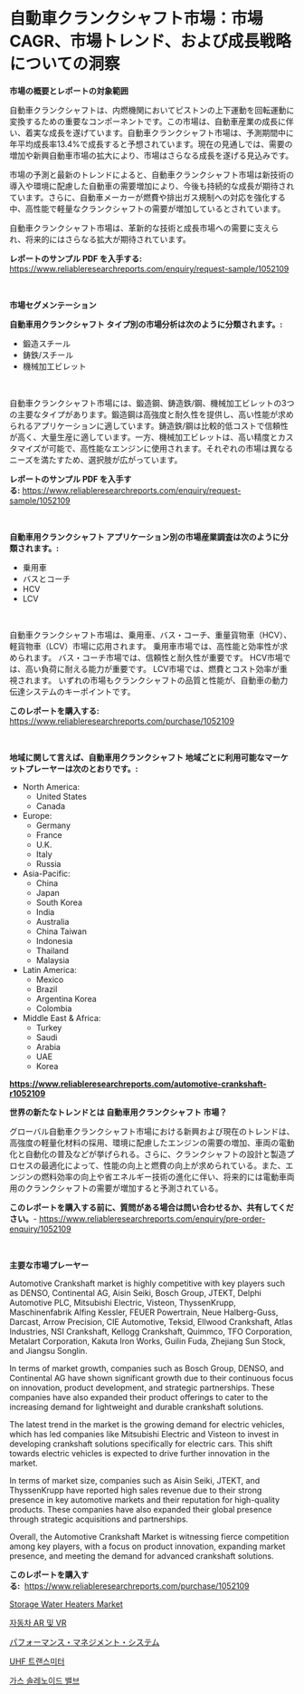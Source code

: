 <p><h1>自動車クランクシャフト市場：市場CAGR、市場トレンド、および成長戦略についての洞察</h1></p><p><strong>市場の概要とレポートの対象範囲</strong></p>
<p><p>自動車クランクシャフトは、内燃機関においてピストンの上下運動を回転運動に変換するための重要なコンポーネントです。この市場は、自動車産業の成長に伴い、着実な成長を遂げています。自動車クランクシャフト市場は、予測期間中に年平均成長率13.4%で成長すると予想されています。現在の見通しでは、需要の増加や新興自動車市場の拡大により、市場はさらなる成長を遂げる見込みです。</p><p>市場の予測と最新のトレンドによると、自動車クランクシャフト市場は新技術の導入や環境に配慮した自動車の需要増加により、今後も持続的な成長が期待されています。さらに、自動車メーカーが燃費や排出ガス規制への対応を強化する中、高性能で軽量なクランクシャフトの需要が増加しているとされています。</p><p>自動車クランクシャフト市場は、革新的な技術と成長市場への需要に支えられ、将来的にはさらなる拡大が期待されています。</p></p>
<p><strong>レポートのサンプル PDF を入手する:</strong> <a href="https://www.reliableresearchreports.com/enquiry/request-sample/1052109">https://www.reliableresearchreports.com/enquiry/request-sample/1052109</a></p>
<p>&nbsp;</p>
<p><strong>市場セグメンテーション</strong></p>
<p><strong>自動車用クランクシャフト タイプ別の市場分析は次のように分類されます。:</strong></p>
<p><ul><li>鍛造スチール</li><li>鋳鉄/スチール</li><li>機械加工ビレット</li></ul></p>
<p>&nbsp;</p>
<p><p>自動車クランクシャフト市場には、鍛造鋼、鋳造鉄/鋼、機械加工ビレットの3つの主要なタイプがあります。鍛造鋼は高強度と耐久性を提供し、高い性能が求められるアプリケーションに適しています。鋳造鉄/鋼は比較的低コストで信頼性が高く、大量生産に適しています。一方、機械加工ビレットは、高い精度とカスタマイズが可能で、高性能なエンジンに使用されます。それぞれの市場は異なるニーズを満たすため、選択肢が広がっています。</p></p>
<p><strong>レポートのサンプル PDF を入手する:</strong>&nbsp;<a href="https://www.reliableresearchreports.com/enquiry/request-sample/1052109">https://www.reliableresearchreports.com/enquiry/request-sample/1052109</a></p>
<p>&nbsp;</p>
<p><strong> 自動車用クランクシャフト アプリケーション別の市場産業調査は次のように分類されます。:</strong></p>
<p><ul><li>乗用車</li><li>バスとコーチ</li><li>HCV</li><li>LCV</li></ul></p>
<p>&nbsp;</p>
<p><p>自動車クランクシャフト市場は、乗用車、バス・コーチ、重量貨物車（HCV）、軽貨物車（LCV）市場に応用されます。 乗用車市場では、高性能と効率性が求められます。 バス・コーチ市場では、信頼性と耐久性が重要です。 HCV市場では、高い負荷に耐える能力が重要です。 LCV市場では、燃費とコスト効率が重視されます。 いずれの市場もクランクシャフトの品質と性能が、自動車の動力伝達システムのキーポイントです。</p></p>
<p><strong>このレポートを購入する:</strong>&nbsp; <a href="https://www.reliableresearchreports.com/purchase/1052109">https://www.reliableresearchreports.com/purchase/1052109</a></p>
<p>&nbsp;</p>
<p><strong>地域に関して言えば、自動車用クランクシャフト 地域ごとに利用可能なマーケットプレーヤーは次のとおりです。:</strong></p>
<p><ul>
    <li>
        North America:
        <ul>
            <li>United States</li>
            <li>Canada</li>
        </ul>
    </li>
    <li>
        Europe:
        <ul>
            <li>Germany</li>
            <li>France</li>
            <li>U.K.</li>
            <li>Italy</li>
            <li>Russia</li>
        </ul>
    </li>
    <li>
        Asia-Pacific:
        <ul>
            <li>China</li>
            <li>Japan</li>
            <li>South Korea</li>
            <li>India</li>
            <li>Australia</li>
            <li>China Taiwan</li>
            <li>Indonesia</li>
            <li>Thailand</li>
            <li>Malaysia</li>
        </ul>
    </li>
    <li>
        Latin America:
        <ul>
            <li>Mexico</li>
            <li>Brazil</li>
            <li>Argentina Korea</li>
            <li>Colombia</li>
        </ul>
    </li>
    <li>
        Middle East & Africa:
        <ul>
            <li>Turkey</li>
            <li>Saudi</li>
            <li>Arabia</li>
            <li>UAE</li>
            <li>Korea</li>
        </ul>
    </li>
    </ul></p>
<p><strong><a href="https://www.reliableresearchreports.com/automotive-crankshaft-r1052109">https://www.reliableresearchreports.com/automotive-crankshaft-r1052109</a></strong>&nbsp;</p>
<p><strong>世界の新たなトレンドとは 自動車用クランクシャフト 市場？</strong></p>
<p><p>グローバル自動車クランクシャフト市場における新興および現在のトレンドは、高強度の軽量化材料の採用、環境に配慮したエンジンの需要の増加、車両の電動化と自動化の普及などが挙げられる。さらに、クランクシャフトの設計と製造プロセスの最適化によって、性能の向上と燃費の向上が求められている。また、エンジンの燃料効率の向上や省エネルギー技術の進化に伴い、将来的には電動車両用のクランクシャフトの需要が増加すると予測されている。</p></p>
<p><strong>このレポートを購入する前に、質問がある場合は問い合わせるか、共有してください。</strong>- <a href="https://www.reliableresearchreports.com/enquiry/pre-order-enquiry/1052109">https://www.reliableresearchreports.com/enquiry/pre-order-enquiry/1052109</a></p>
<p>&nbsp;</p>
<p><strong>主要な市場プレーヤー</strong></p>
<p><p>Automotive Crankshaft market is highly competitive with key players such as DENSO, Continental AG, Aisin Seiki, Bosch Group, JTEKT, Delphi Automotive PLC, Mitsubishi Electric, Visteon, ThyssenKrupp, Maschinenfabrik Alfing Kessler, FEUER Powertrain, Neue Halberg-Guss, Darcast, Arrow Precision, CIE Automotive, Teksid, Ellwood Crankshaft, Atlas Industries, NSI Crankshaft, Kellogg Crankshaft, Quimmco, TFO Corporation, Metalart Corporation, Kakuta Iron Works, Guilin Fuda, Zhejiang Sun Stock, and Jiangsu Songlin.</p><p>In terms of market growth, companies such as Bosch Group, DENSO, and Continental AG have shown significant growth due to their continuous focus on innovation, product development, and strategic partnerships. These companies have also expanded their product offerings to cater to the increasing demand for lightweight and durable crankshaft solutions.</p><p>The latest trend in the market is the growing demand for electric vehicles, which has led companies like Mitsubishi Electric and Visteon to invest in developing crankshaft solutions specifically for electric cars. This shift towards electric vehicles is expected to drive further innovation in the market.</p><p>In terms of market size, companies such as Aisin Seiki, JTEKT, and ThyssenKrupp have reported high sales revenue due to their strong presence in key automotive markets and their reputation for high-quality products. These companies have also expanded their global presence through strategic acquisitions and partnerships.</p><p>Overall, the Automotive Crankshaft Market is witnessing fierce competition among key players, with a focus on product innovation, expanding market presence, and meeting the demand for advanced crankshaft solutions.</p></p>
<p><strong>このレポートを購入する:</strong>&nbsp;&nbsp;<a href="https://www.reliableresearchreports.com/purchase/1052109">https://www.reliableresearchreports.com/purchase/1052109</a></p>
<p><p><a href="https://github.com/sonuprakash1/Market-Research-Report-List-2/blob/main/storage-water-heaters-market.md">Storage Water Heaters Market</a></p><p><a href="https://github.com/Elenrrera7685/Market-Research-Report-List-1/blob/main/767098219099.md">자동차 AR 및 VR</a></p><p><a href="https://medium.com/@pollynsatcherayted345/%E3%83%91%E3%83%95%E3%82%A9%E3%83%BC%E3%83%9E%E3%83%B3%E3%82%B9%E7%AE%A1%E7%90%86%E3%82%B7%E3%82%B9%E3%83%86%E3%83%A0%E3%81%AE%E5%B8%82%E5%A0%B4%E5%8B%95%E5%90%91%E3%81%A8%E5%B8%82%E5%A0%B4%E5%88%86%E6%9E%90%E3%81%8C2024%E5%B9%B4%E3%81%8B%E3%82%892031%E5%B9%B4%E3%81%AE%E6%9C%9F%E9%96%93%E3%81%AB%E4%BA%88%E6%B8%AC%E3%81%95%E3%82%8C%E3%81%A6%E3%81%84%E3%81%BE%E3%81%99-0e834f4668fa">パフォーマンス・マネジメント・システム</a></p><p><a href="https://github.com/sammyUltyylrich9067856/Market-Research-Report-List-1/blob/main/228327219100.md">UHF 트랜스미터</a></p><p><a href="https://medium.com/@emmamoy1/%EA%B0%80%EC%8A%A4-%EC%86%94%EB%A0%88%EB%85%B8%EC%9D%B4%EB%93%9C-%EB%B0%B8%EB%B8%8C-%EC%8B%9C%EC%9E%A5-%EB%B6%84%EC%84%9D-%EA%B8%80%EB%A1%9C%EB%B2%8C-%EC%82%B0%EC%97%85-%EC%A0%84%EB%A7%9D-%EB%B0%8F-%EC%98%88%EC%B8%A1-2024%EB%85%84%EB%B6%80%ED%84%B0-2031%EB%85%84-5679d09b1efb">가스 솔레노이드 밸브</a></p></p>